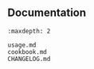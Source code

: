 ```{include} ../README.md
```

Documentation
-------------

```{toctree}
:maxdepth: 2

usage.md
cookbook.md
CHANGELOG.md
```
